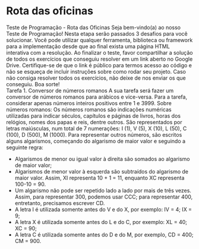 # Rota das oficinas

Teste de Programação - Rota das Oficinas
Seja bem-vindo(a) ao nosso Teste de Programação! Nesta etapa serão passados 3
desafios para você solucionar. Você pode utilizar qualquer ferramenta, biblioteca ou framework
para a implementação desde que ao final exista uma página HTML interativa com a resolução.
Ao finalizar o teste, favor compartilhar a solução de todos os exercícios que conseguiu resolver
em um link aberto no Google Drive. Certifique-se de que o link é público para termos acesso ao
código e não se esqueça de incluir instruções sobre como rodar seu projeto. Caso não consiga
resolver todos os exercícios, não deixe de nos enviar os que conseguiu. Boa sorte!<br>
Tarefa 1. Conversor de números romanos
A sua tarefa será fazer um conversor de números romanos para arábicos e vice-versa.
Para a tarefa, considerar apenas números inteiros positivos entre 1 e 3999.
Sobre números romanos:
Os números romanos são indicações numéricas utilizadas para indicar séculos,
capítulos e páginas de livros, horas dos relógios, nomes dos papas e reis, dentre outros.
São representados por letras maiúsculas, num total de 7 numerações: I (1), V (5), X (10),
L (50), C (100), D (500), M (1000). Para representar outros números, são escritos alguns
algarismos, começando do algarismo de maior valor e seguindo a seguinte regra:
- Algarismos de menor ou igual valor à direita são somados ao algarismo de maior valor;
- Algarismos de menor valor à esquerda são subtraídos do algarismo de maior valor.
Assim, XI representa 10 + 1 = 11, enquanto XC representa 100-10 = 90.
- Um algarismo não pode ser repetido lado a lado por mais de três vezes. Assim, para
representar 300, podemos usar CCC; para representar 400, entretanto, precisamos
escrever CD.
- A letra I é utilizada somente antes do V e do X, por exemplo: IV = 4; IX = 9;
- A letra X é utilizada somente antes do L e do C, por exemplo: XL = 40; XC = 90;
- A letra C é utilizada somente antes do D e do M, por exemplo, CD = 400; CM = 900.
